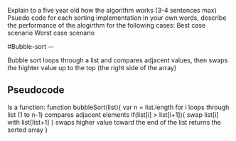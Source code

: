 Explain to a five year old how the algorithm works (3-4 sentences max)
Psuedo code for each sorting implementation
In your own words, describe the performance of the alogirthm for the following cases:
Best case scenario
Worst case scenario

#Bubble-sort --

Bubble sort loops through a list and compares adjacent values, then swaps the highter value up to the top (the right side of the array)

Pseudocode
--

Is a function:
  function bubbleSort(list){
    var n = list.length
    for i loops through list (1 to n-1)
      compares adjacent elements
        if(list[i] > list[i+1]){
        swap list[i] with list[list+1]
        }
        swaps higher value toward the end of the list
    returns the sorted array
  }

